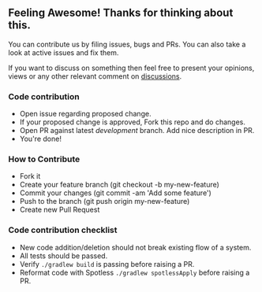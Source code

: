## Feeling Awesome! Thanks for thinking about this.

You can contribute us by filing issues, bugs and PRs. You can also take a look at active issues and fix them.

If you want to discuss on something then feel free to present your opinions, views or any other relevant comment on [discussions](https://github.com/devrath/Distance-Tracker/discussions).

### Code contribution

- Open issue regarding proposed change.
- If your proposed change is approved, Fork this repo and do changes.
- Open PR against latest *development* branch. Add nice description in PR.
- You're done!

### How to Contribute
- Fork it
- Create your feature branch (git checkout -b my-new-feature)
- Commit your changes (git commit -am 'Add some feature')
- Push to the branch (git push origin my-new-feature)
- Create new Pull Request

### Code contribution checklist

- New code addition/deletion should not break existing flow of a system.
- All tests should be passed.
- Verify `./gradlew build` is passing before raising a PR.
- Reformat code with Spotless `./gradlew spotlessApply` before raising a PR.
